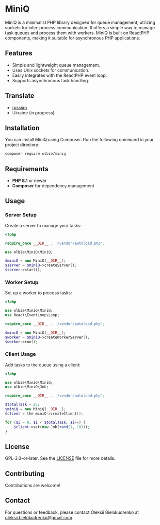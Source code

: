 # MiniQ

MiniQ is a minimalist PHP library designed for queue management, utilizing sockets for inter-process communication. It offers a simple way to manage task queues and process them with workers. MiniQ is built on ReactPHP components, making it suitable for asynchronous PHP applications.

## Features

- Simple and lightweight queue management.
- Uses Unix sockets for communication.
- Easily integrates with the ReactPHP event loop.
- Supports asynchronous task handling.

## Translate

- [russian](./docs/ru/index.md)
- Ukraine (in progress)

## Installation

You can install MiniQ using Composer. Run the following command in your project directory:

```bash
composer require olbie/miniq
```

## Requirements

- **PHP 8.1** or newer
- **Composer** for dependency management

## Usage

### Server Setup

Create a server to manage your tasks:

```php
<?php

require_once __DIR__ . '/vendor/autoload.php';

use olbie\MiniQ\MiniQ;

$miniQ = new MiniQ(__DIR__);
$server = $miniQ->createServer();
$server->start();
```

### Worker Setup

Set up a worker to process tasks:

```php
<?php

use olbie\MiniQ\MiniQ;
use React\EventLoop\Loop;

require_once __DIR__ . '/vendor/autoload.php';

$miniQ = new MiniQ(__DIR__);
$worker = $miniQ->createWorkerServer();
$worker->run();
```

### Client Usage
Add tasks to the queue using a client:

```php
<?php

use olbie\MiniQ\MiniQ;
use olbie\MiniQ\Job;

require_once __DIR__ . '/vendor/autoload.php';

$totalTask = 25;
$miniQ = new MiniQ(__DIR__);
$client = the miniQ->createClient();

for ($i = 0; $i < $totalTask; $i++) {
    $client->set(new Job(rand(1, 10)));
}
```

## License

GPL-3.0-or-later. See the [LICENSE](./LICENSE.TXT) file for more details.

## Contributing

Contributions are welcome!

## Contact

For questions or feedback, please contact Oleksii Bielokudrenko at oleksii.bielokudrenko@gmail.com.
